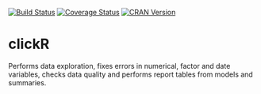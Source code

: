 [![Build Status](https://travis-ci.org/David-Hervas/clickR.svg?branch=master)](https://travis-ci.org/David-Hervas/clickR)
[![Coverage Status](https://codecov.io/github/David-Hervas/clickR/coverage.svg?branch=master)](https://codecov.io/github/David-Hervas/clickR?branch=master) 
[![CRAN Version](http://www.r-pkg.org/badges/version/clickR)](https://cran.r-project.org/package=clickR)

# clickR
Performs data exploration, fixes errors in numerical, factor and date variables, checks data quality and performs report tables from models and summaries.
